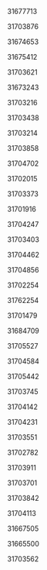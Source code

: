 31677713

31703876

31674653

31675412

31703621

31673243

31703216

31703438

31703214

31703858

31704702

31702015

31703373

31701916

31704247

31703403

31704462

31704856

31702254

31762254

31701479

31684709

31705527

31704584

31705442

31703745

31704142

31704231

31703551

31702782

31703911

31703701

31703842

31704113

31667505

31665500

31703562

